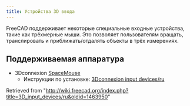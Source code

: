 ```yaml
---
title: Устройства 3D ввода
---
```

FreeCAD поддерживает некоторые специальные входные устройства, такие как трёхмерные мыши. Это позволяет пользователям вращать, транслировать и приближать/отдалять объекты в трёх измерениях.

## Поддерживаемая аппаратура

* 3Dconnexion [SpaceMouse](https://3dconnexion.com/spacemouse/)
  + Инструкции по установке: [3Dconnexion input devices/ru](/3Dconnexion_input_devices/ru "3Dconnexion input devices/ru")

Retrieved from "<http://wiki.freecad.org/index.php?title=3D_input_devices/ru&oldid=1463950>"